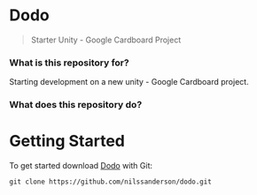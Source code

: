 # Dodo #

> Starter Unity - Google Cardboard Project


### What is this repository for? ###

Starting development on a new unity - Google Cardboard project.


### What does this repository do? ###


# Getting Started #

To get started download [Dodo](https://github.com/nilssanderson/dodo) with Git:
```
git clone https://github.com/nilssanderson/dodo.git
```
